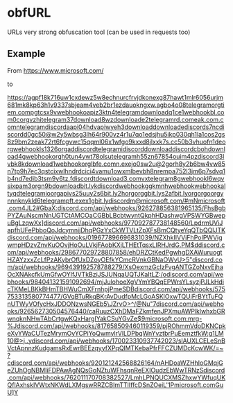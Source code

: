 # obfURL
URLs very strong obfuscation tool (can be used in requests too)

## Example

From https://www.microsoft.com/

to

https://agpf18k716uw1cxdewz5w8echnurcfrvjdkonexg87hawt1mlr6056urjm681mk8kp63h1v9337sbjeam4veb2br1ezdauokngxw.agbo4o08telegramorgtiem.compgtcsx9vwebhookoapiz3ktn4telegramdownloadq1ce1webhookbl.com0corgvzhitelegram37download8wzdownloade2telegramrd.comeak.com.comntelegramdiscordaapi04hdvapiwyeh3downloaddownloadediscords7ncdiscordd0gc50@w2y5wbsg3lh64r900vz4r1u7qo1edsjhu5ikp030qh1la1cos2gs8z9bm2zeak72rt6fcgvwc15qqml06x1wfgo9kxxd8jlxxk7s.cc50b3vhuofn1deorgwebhookls1326orgaddiscordtelegramidiscorddownloaddiscordcbohdownload4gwebhookorgh0tun4ywt78olsutelegramh55zn67854ouim4pzdiscord3lvbk8kdownload1webhookorglbfe.comn.exejo0sw2u@2gorh8y2b6bw4vw85n7tp9h7ec3qstcixwlhndrdcici4vamu1owxmlbevbh8nrempa752l3jm6p7sdvq1b4nd7edib3tsm9y6tz.fdiscordtdownload3.comvxtelegram8gwebhookl6wqvsixpam3orgn9bdownloadbit.lykdiscordwebhookggkmnhwebhookwebhookaltyqdtelegramjoorgapivs25uuy2s6bit.ly2horgorggbit.lys2afbit.lyorgorgoorgynnnknykld6telegrampft.exex1gbit.lydiscordm@microsoft.com/#mNmicrosoft.com4JL2#GbaX:discord.com/api/webhooks/926278856381965135/FhsBgbPYZAuNscmNnUGTCtAMCOaCGBbLBcbtwyntQkphHDashwgVPSWYGBwepuBgLzqwXx]discord.com/api/webhooks/977092787738148560/LpdrmUViJapfhUFePbboQoJdcymnjjDhqPGzYxCkWTVLtZpXFsBmCQtyeYqQTbQQlJTKdiscord.com/api/webhooks/019677896696831039/NZXhkIlVVjFhPoIPWVigwmpHDzvZnvKuOOvjHoOuLVkjFAobKXjLTHEtTqsxLlRHJrdG.PM$ddiscord.com/api/webhooks/298677029728807858/ehDRZCtKedPgwhgDXAWuruogtHZAYzxxZcLfPzAKybrOfUxDZoyOEfkYCmcRVnkGBNaOWvU>5"discord.com/api/webhooks/969439192578788279/XsOexmzGcIzFvgANTGZoNxvEjhaOcXNAkcfkUmGfwOYlfJVTkBziJSJUNqaUQTJKaItLZ:/odiscord.com/api/webhooks/984041321591092694/mjJulohoeXgVYmYBQqEPWrsYLsyzjPJLkHdicTKMeLBKkBHmTBHWuCmXFrnhpjPmeSDBdiscord.com/api/webhooks/575753313580774477/GVqBTuRkqBKrAvDudfpMcLGoASKlOxwTQUjFrBYtTuFQnUTWyVOfycHxJDDONzwsNGEb5\JZrvO>^/@Nu"7discord.com/api/webhooks/926562730504576440/caRuuzCXhDMaFZkmfenJPXmuAWPlklwhxbGRwnqknNHwTAbCrtgwKQxHargIYakCSuYGvZe$9microsoft.com:mrg-%Jdiscord.com/api/webhooks/817658509460119359/pjROhmmVdoDKNCpkeXvYWaCUTezMrymOyYCPiYoQwmylrVlLDPbqWnYvztbrPuEemztfkW:g1LM10@>j..ydiscord.com/api/webhooks/170023310937742023/slAUXLCELeSnBVctApnnzKudgamsRxEwrBEEzqyyfXPqQlMTKebaPfrFFCZUMDcKcwWK/=~?cdiscord.com/api/webhooks/920121242568826164/nAHDoaWZHhIoGMqjGeZUhOgNBMIiFDPAwAgNQsGoNZtuWFhsqnReEXIOudzEbWwTRNzSdiscord.com/api/webhooks/762011170708382527/LmhLPNQUCXMSZhxwYWfuqUKQflAxhskIVWtxNKWdLXMgswRRZCBlmTTlIffcDSnZOeiL'1Pmicrosoft.comGuU]Y
